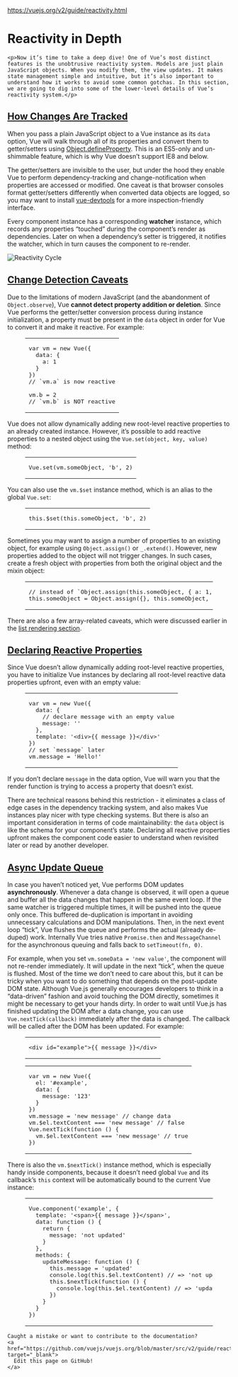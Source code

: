 <a href="https://vuejs.org/v2/guide/reactivity.html">https://vuejs.org/v2/guide/reactivity.html</a><div id="articleHeader"><h1>Reactivity in Depth</h1></div>
  
  
    <p>Now it’s time to take a deep dive! One of Vue’s most distinct features is the unobtrusive reactivity system. Models are just plain JavaScript objects. When you modify them, the view updates. It makes state management simple and intuitive, but it’s also important to understand how it works to avoid some common gotchas. In this section, we are going to dig into some of the lower-level details of Vue’s reactivity system.</p>
<h2 id="How-Changes-Are-Tracked"><a href="#How-Changes-Are-Tracked" title="How Changes Are Tracked" target="_blank">How Changes Are Tracked</a></h2><p>When you pass a plain JavaScript object to a Vue instance as its <code>data</code> option, Vue will walk through all of its properties and convert them to getter/setters using <a href="https://developer.mozilla.org/en-US/docs/Web/JavaScript/Reference/Global_Objects/Object/defineProperty" target="_blank">Object.defineProperty</a>. This is an ES5-only and un-shimmable feature, which is why Vue doesn’t support IE8 and below.</p>
<p>The getter/setters are invisible to the user, but under the hood they enable Vue to perform dependency-tracking and change-notification when properties are accessed or modified. One caveat is that browser consoles format getter/setters differently when converted data objects are logged, so you may want to install <a href="https://github.com/vuejs/vue-devtools" target="_blank">vue-devtools</a> for a more inspection-friendly interface.</p>
<p>Every component instance has a corresponding <strong>watcher</strong> instance, which records any properties “touched” during the component’s render as dependencies. Later on when a dependency’s setter is triggered, it notifies the watcher, which in turn causes the component to re-render.</p>
<p><div class="readableLargeImageContainer"><img src="/images/data.png" alt="Reactivity Cycle" /></div></p>
<h2 id="Change-Detection-Caveats"><a href="#Change-Detection-Caveats" title="Change Detection Caveats" target="_blank">Change Detection Caveats</a></h2><p>Due to the limitations of modern JavaScript (and the abandonment of <code>Object.observe</code>), Vue <strong>cannot detect property addition or deletion</strong>. Since Vue performs the getter/setter conversion process during instance initialization, a property must be present in the <code>data</code> object in order for Vue to convert it and make it reactive. For example:</p>
<figure><table><tbody><tr><td><pre>var vm = new Vue({<br />  data: {<br />    a: 1<br />  }<br />})<br />// `vm.a` is now reactive<br /><br />vm.b = 2<br />// `vm.b` is NOT reactive<br /></pre></td></tr></tbody></table></figure>
<p>Vue does not allow dynamically adding new root-level reactive properties to an already created instance. However, it’s possible to add reactive properties to a nested object using the <code>Vue.set(object, key, value)</code> method:</p>
<figure><table><tbody><tr><td><pre>Vue.set(vm.someObject, 'b', 2)<br /></pre></td></tr></tbody></table></figure>
<p>You can also use the <code>vm.$set</code> instance method, which is an alias to the global <code>Vue.set</code>:</p>
<figure><table><tbody><tr><td><pre>this.$set(this.someObject, 'b', 2)<br /></pre></td></tr></tbody></table></figure>
<p>Sometimes you may want to assign a number of properties to an existing object, for example using <code>Object.assign()</code> or <code>_.extend()</code>. However, new properties added to the object will not trigger changes. In such cases, create a fresh object with properties from both the original object and the mixin object:</p>
<figure><table><tbody><tr><td><pre>// instead of `Object.assign(this.someObject, { a: 1, b: 2 })`<br />this.someObject = Object.assign({}, this.someObject, { a: 1, b: 2 })<br /></pre></td></tr></tbody></table></figure>
<p>There are also a few array-related caveats, which were discussed earlier in the <a href="list.html#Caveats" target="_blank">list rendering section</a>.</p>
<h2 id="Declaring-Reactive-Properties"><a href="#Declaring-Reactive-Properties" title="Declaring Reactive Properties" target="_blank">Declaring Reactive Properties</a></h2><p>Since Vue doesn’t allow dynamically adding root-level reactive properties, you have to initialize Vue instances by declaring all root-level reactive data properties upfront, even with an empty value:</p>
<figure><table><tbody><tr><td><pre>var vm = new Vue({<br />  data: {<br />    // declare message with an empty value<br />    message: ''<br />  },<br />  template: '&lt;div&gt;{{ message }}&lt;/div&gt;'<br />})<br />// set `message` later<br />vm.message = 'Hello!'<br /></pre></td></tr></tbody></table></figure>
<p>If you don’t declare <code>message</code> in the data option, Vue will warn you that the render function is trying to access a property that doesn’t exist.</p>
<p>There are technical reasons behind this restriction - it eliminates a class of edge cases in the dependency tracking system, and also makes Vue instances play nicer with type checking systems. But there is also an important consideration in terms of code maintainability: the <code>data</code> object is like the schema for your component’s state. Declaring all reactive properties upfront makes the component code easier to understand when revisited later or read by another developer.</p>
<h2 id="Async-Update-Queue"><a href="#Async-Update-Queue" title="Async Update Queue" target="_blank">Async Update Queue</a></h2><p>In case you haven’t noticed yet, Vue performs DOM updates <strong>asynchronously</strong>. Whenever a data change is observed, it will open a queue and buffer all the data changes that happen in the same event loop. If the same watcher is triggered multiple times, it will be pushed into the queue only once. This buffered de-duplication is important in avoiding unnecessary calculations and DOM manipulations. Then, in the next event loop “tick”, Vue flushes the queue and performs the actual (already de-duped) work. Internally Vue tries native <code>Promise.then</code> and <code>MessageChannel</code> for the asynchronous queuing and falls back to <code>setTimeout(fn, 0)</code>.</p>
<p>For example, when you set <code>vm.someData = 'new value'</code>, the component will not re-render immediately. It will update in the next “tick”, when the queue is flushed. Most of the time we don’t need to care about this, but it can be tricky when you want to do something that depends on the post-update DOM state. Although Vue.js generally encourages developers to think in a “data-driven” fashion and avoid touching the DOM directly, sometimes it might be necessary to get your hands dirty. In order to wait until Vue.js has finished updating the DOM after a data change, you can use <code>Vue.nextTick(callback)</code> immediately after the data is changed. The callback will be called after the DOM has been updated. For example:</p>
<figure><table><tbody><tr><td><pre>&lt;div id="example"&gt;{{ message }}&lt;/div&gt;<br /></pre></td></tr></tbody></table></figure>
<figure><table><tbody><tr><td><pre>var vm = new Vue({<br />  el: '#example',<br />  data: {<br />    message: '123'<br />  }<br />})<br />vm.message = 'new message' // change data<br />vm.$el.textContent === 'new message' // false<br />Vue.nextTick(function () {<br />  vm.$el.textContent === 'new message' // true<br />})<br /></pre></td></tr></tbody></table></figure>
<p>There is also the <code>vm.$nextTick()</code> instance method, which is especially handy inside components, because it doesn’t need global <code>Vue</code> and its callback’s <code>this</code> context will be automatically bound to the current Vue instance:</p>
<figure><table><tbody><tr><td><pre>Vue.component('example', {<br />  template: '&lt;span&gt;{{ message }}&lt;/span&gt;',<br />  data: function () {<br />    return {<br />      message: 'not updated'<br />    }<br />  },<br />  methods: {<br />    updateMessage: function () {<br />      this.message = 'updated'<br />      console.log(this.$el.textContent) // =&gt; 'not updated'<br />      this.$nextTick(function () {<br />        console.log(this.$el.textContent) // =&gt; 'updated'<br />      })<br />    }<br />  }<br />})<br /></pre></td></tr></tbody></table></figure>

  
  
    
  
  <div>
      



    Caught a mistake or want to contribute to the documentation?
    <a href="https://github.com/vuejs/vuejs.org/blob/master/src/v2/guide/reactivity.md" target="_blank">
      Edit this page on GitHub!
    </a>
  </div>
